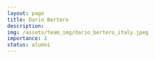 ```yaml
---
layout: page
title: Dario Bertero
description:
img: /assets/team_img/dario_bertero_italy.jpeg
importance: 1
status: alumni
---
```

